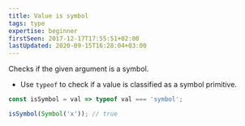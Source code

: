 ```yaml
---
title: Value is symbol
tags: type
expertise: beginner
firstSeen: 2017-12-17T17:55:51+02:00
lastUpdated: 2020-09-15T16:28:04+03:00
---
```


Checks if the given argument is a symbol.

- Use `typeof` to check if a value is classified as a symbol primitive.

```js
const isSymbol = val => typeof val === 'symbol';
```

```js
isSymbol(Symbol('x')); // true
```
